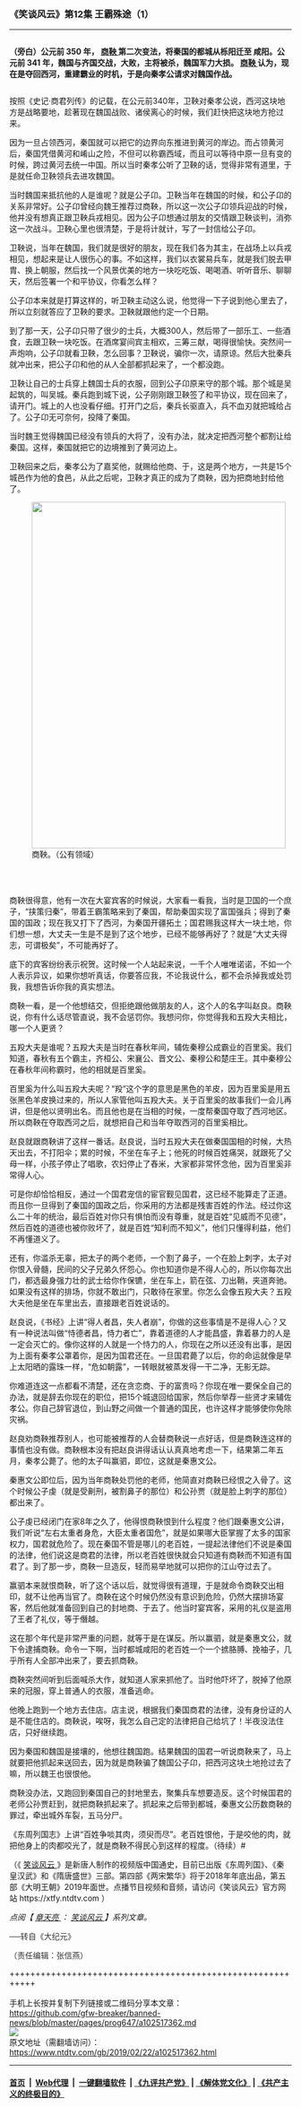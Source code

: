 ### 《笑谈风云》第12集 王霸殊途（1）
------------------------

<div class="post_content">
 <div class="column">
  <div class="arttop mbottom20">
   <p>
    <strong>
     （旁白）公元前
    </strong>
    <strong>
     350
    </strong>
    <strong>
     年，
     <a href="https://www.ntdtv.com/gb/商鞅.htm">
      商鞅
     </a>
     第二次变法，将秦国的都城从栎阳迁至
    </strong>
    <strong>
     咸阳。公元前
    </strong>
    <strong>
     341
    </strong>
    <strong>
     年，魏国与齐国交战，大败，主将被杀，魏国军力大损。
     <a href="https://www.ntdtv.com/gb/商鞅.htm">
      商鞅
     </a>
     认为，现在是夺回西河，重建霸业的时机，于是向秦孝公请求对魏国作战。
    </strong>
   </p>
  </div>
 </div>
 <p>
  按照《史记‧商君列传》的记载，在公元前340年，卫鞅对秦孝公说，西河这块地方是战略要地，趁著现在魏国战败、诸侯离心的时候，我们赶快把这块地方抢过来。
 </p>
 <p>
  因为一旦占领西河，秦国就可以把它的边界向东推进到黄河的岸边。而占领黄河后，秦国凭借黄河和崤山之险，不但可以称霸西域，而且可以等待中原一旦有变的时候，跨过黄河去统一中国。所以当时秦孝公听了卫鞅的话，觉得非常有道里，于是就任命卫鞅领兵去进攻魏国。
 </p>
 <p>
  当时魏国来抵抗他的人是谁呢？就是公子卬。卫鞅当年在魏国的时候，和公子卬的关系非常好。公子卬曾经向魏王推荐过商鞅，所以这一次公子卬领兵迎战的时候，他并没有想真正跟卫鞅兵戎相见。因为公子卬想通过朋友的交情跟卫鞅谈判，消弥这一次战斗。卫鞅心里也很清楚，于是将计就计，写了一封信给公子卬。
 </p>
 <p>
  卫鞅说，当年在魏国，我们就是很好的朋友，现在我们各为其主，在战场上以兵戎相见，想起来是让人很伤心的事。不如这样，我们以衣裳易兵车，就是我们脱去甲胄、换上朝服，然后找一个风景优美的地方一块吃吃饭、喝喝酒、听听音乐、聊聊天，然后签署一个和平协议，你看怎么样？
 </p>
 <p>
  公子卬本来就是打算这样的，听卫鞅主动这么说，他觉得一下子说到他心里去了，所以立刻就答应了卫鞅的要求。卫鞅就跟他约定一个日期。
 </p>
 <p>
  到了那一天，公子卬只带了很少的士兵，大概300人，然后带了一部乐工、一些酒食，去跟卫鞅一块吃饭。在酒席宴间宾主相欢，三筹三献，喝得很愉快。突然间一声炮响，公子卬就看卫鞅，怎么回事？卫鞅说，骗你一次，请原谅。然后大批秦兵就冲出来，把公子卬和他的从人全部都抓起来了，一个都没跑。
 </p>
 <p>
  卫鞅让自己的士兵穿上魏国士兵的衣服，回到公子卬原来守的那个城。那个城是吴起筑的，叫吴城。秦兵跑到城下说，公子刚刚跟卫鞅签了和平协议，现在回来了，请开门。城上的人也没看仔细。打开门之后，秦兵长驱直入，兵不血刃就把城给占了。公子卬无可奈何，投降了秦国。
 </p>
 <p>
  当时魏王觉得魏国已经没有领兵的大将了，没有办法，就决定把西河整个都割让给秦国。这样，秦国就把它的边境推到了黄河边上。
 </p>
 <p>
  卫鞅回来之后，秦孝公为了嘉奖他，就赐给他商、于，这是两个地方，一共是15个城邑作为他的食邑，从此之后呢，卫鞅才真正的成为了商鞅，因为把商地封给他了。
 </p>
 <figure class="wp-caption aligncenter" id="attachment_11051522" style="width: 453px;">
  <a href="http://i.epochtimes.com/assets/uploads/2019/02/1902141030321456.jpg">
   <img alt="" class="wp-image-11051522" height="618" src="http://i.epochtimes.com/assets/uploads/2019/02/1902141030321456.jpg" width="453"/>
  </a>
  <br/><figcaption class="wp-caption-text">
   商鞅。（公有领域）
  </figcaption><br/>
 </figure><br/>
 <p>
  商鞅很得意，他有一次在大宴宾客的时候说，大家看一看我，当时是卫国的一个庶子，“挟策归秦”，带着王霸策略来到了秦国，帮助秦国实现了富国强兵；得到了秦国的国政；现在我又打下了西河，为秦国开疆拓土；国君赐我这样大一块土地，你们想一想，大丈夫一生是不是到了这个地步，已经不能够再好了？就是“大丈夫得志，可谓极矣”，不可能再好了。
 </p>
 <p>
  底下的宾客纷纷表示祝贺。这时候一个人站起来说，一千个人唯唯诺诺，不如一个人表示异议，如果你想听真话，你要答应我，不论我说什么，都不会杀掉我或处罚我，我想告诉你我的真实想法。
 </p>
 <p>
  商鞅一看，是一个他想结交，但拒绝跟他做朋友的人，这个人的名字叫赵良。商鞅说，你有什么话尽管直说，我不会惩罚你。我想问你，你觉得我和五羖大夫相比，哪一个人更贤？
 </p>
 <p>
  五羖大夫是谁呢？五羖大夫是当时在春秋年间，辅佐秦穆公成霸业的百里奚。我们知道，春秋有五个霸主，齐桓公、宋襄公、晋文公、秦穆公和楚庄王。其中秦穆公在春秋年间称霸时，他的相就是百里奚。
 </p>
 <p>
  百里奚为什么叫五羖大夫呢？“羖”这个字的意思是黑色的羊皮，因为百里奚是用五张黑色羊皮换过来的，所以人家管他叫五羖大夫。关于百里奚的故事我们一会儿再讲，但是他以贤明出名。而且他也是在当相的时候，一度帮秦国夺取了西河地区。所以商鞅在夺取西河之后，就想把自己和当年夺取西河的百里奚相比。
 </p>
 <p>
  赵良就跟商鞅讲了这样一番话。赵良说，当时五羖大夫在做秦国国相的时候，大热天出去，不打阳伞；累的时候，不坐在车子上；他死的时候百姓痛哭，就跟死了父母一样，小孩子停止了唱歌，农妇停止了舂米，大家都非常怀念他，因为百里奚非常得人心。
 </p>
 <p>
  可是你却恰恰相反，通过一个国君宠信的宦官觐见国君，这已经不能算走了正道。而且你一旦得到了秦国的国政之后，你采用的方法都是残害百姓的作法。经过你这么二十年的统治，最后百姓对你只有惧怕而没有尊重，就是百姓“见威而不见德”，然后百姓的道德也被你败坏了，就是百姓“知利而不知义”，他们只懂得利益，他们不再懂道义了。
 </p>
 <p>
  还有，你滥杀无辜，把太子的两个老师，一个割了鼻子，一个在脸上刺字，太子对你恨入骨髓，民间的父子兄弟久怀怨心。你也知道你是不得人心的，所以你每次出门，都选最身强力壮的武士给你作保镳，坐在车上，箭在弦、刀出鞘，夹道奔驰。如果没有这样的排场，你就不敢出门，只敢待在家里。你怎么会像五羖大夫？五羖大夫他是坐在车里出去，直接跟老百姓说话的。
 </p>
 <p>
  赵良说，《书经》上讲“得人者昌，失人者崩”，你做的这些事情是不是得人心？又有一种说法叫做“恃德者昌，恃力者亡”，靠着道德的人才能昌盛，靠着暴力的人是一定会灭亡的。像你这样的人就是一个恃力的人，你现在之所以还没有出事，是因为上面有秦孝公罩着你，是因为国君还在。一旦国君薨了以后，你的命运就像是早上太阳晒的露珠一样，“危如朝露”，一转眼就被蒸发得一干二净，无影无踪。
 </p>
 <p>
  你难道连这一点都看不清楚，还在贪恋商、于的富贵吗？你现在唯一要保全自己的办法，就是辞去你现在的职位，把15个城退回给国家，然后你举荐一些贤才来辅佐孝公。你自己辞官退位，到山野之间做一个普通的国民，也许这样才能够使你免除灾祸。
 </p>
 <p>
  赵良劝商鞅推荐别人，也可能被推荐的人会替商鞅说一点好话，但是商鞅连这样的事情也没有做。商鞅根本没有把赵良讲得话认认真真地考虑一下，结果第二年五月，秦孝公薨了。他的太子叫赢驷，即位，这就是秦惠文公。
 </p>
 <p>
  秦惠文公即位后，因为当年商鞅处罚他的老师，他简直对商鞅已经恨之入骨了。这个时候公子虔（就是受劓刑，被割鼻子的那位）和公孙贾（就是脸上刺字的那位）都出来了。
 </p>
 <p>
  公子虔已经闭门在家8年之久了，他得恨商鞅恨到什么程度？他们跟秦惠文公讲，我们听说“左右太重者身危，大臣太重者国危”，就是如果哪大臣掌握了太多的国家权力，国君就危险了。现在秦国不管是哪儿的老百姓，一提起法律他们不说是秦国的法律，他们说这是商君的法律，所以老百姓很快就会只知道有商鞅而不知道有国君了。到了那一步，商鞅一旦造反，轻而易举地就可以把你的江山夺过去了。
 </p>
 <p>
  赢驷本来就恨商鞅，听了这个话以后，就觉得很有道理，于是就命令商鞅交出相印，就不让他再当官了。商鞅在这个时候仍然没有意识到危险，仍然大摆排场宴客，然后他就准备回到自己的封地商、于去了。他当时宴宾客，采用的礼仪是盗用了王者了礼仪，等于僭越。
 </p>
 <p>
  这在那个年代是非常严重的问题，就等于是在谋反。所以赢驷，就是秦惠文公，就下令逮捕商鞅。命令一下啊，当时都城咸阳的老百姓一个一个掳胳膊、挽袖子，几乎所有人全部冲出来了，要去抓商鞅。
 </p>
 <p>
  商鞅突然间听到后面喊杀大作，就知道人家来抓他了。当时他吓坏了，脱掉了他原来的冠服，穿上普通人的衣服，准备逃命。
 </p>
 <p>
  他晚上跑到一个地方去住店。店主说，根据我们秦国商君的法律，没有身份证的人是不能住店的。商鞅说，唉呀，我怎么自己定的法律把自己给坑了！半夜没法住店，只好继续跑。
 </p>
 <p>
  因为秦国和魏国是接壤的，他想往魏国跑。结果魏国的国君一听说商鞅来了，马上就要把他抓起来送回去，因为就是商鞅骗了魏国公子卬，把西河这块土地抢过去了嘛，所以魏王也很恨他。
 </p>
 <p>
  商鞅没办法，又跑回到秦国自己的封地里去，聚集兵车想要造反。这个时候国君的老师公孙贾赶到，就把商鞅抓起来了。抓起来之后带到都城，秦惠文公历数商鞅的罪过，牵出城外车裂，五马分尸。
 </p>
 <p>
  《东周列国志》上讲“百姓争啖其肉，须臾而尽”。老百姓恨他，于是咬他的肉，就把他身上的肉都咬光了，就是商鞅不得民心到这样的程度。（待续）#
 </p>
 <p>
  （《
  <a href="https://www.ntdtv.com/gb/笑谈风云.htm">
   笑谈风云
  </a>
  》是新唐人制作的视频版中国通史，目前已出版《东周列国》、《秦皇汉武》和《隋唐盛世》三部。第四部《两宋繁华》将于2018年年底出品，第五部《大明王朝》2019年面世。点播节目视频和音频，请访问《笑谈风云》官方网站 https://xtfy.ntdtv.com ）
 </p>
 <p>
  <em>
   点阅【
   <a href="https://www.ntdtv.com/gb/章天亮.htm">
    章天亮
   </a>
   ：
   <a href="https://www.ntdtv.com/gb/笑谈风云.htm">
    笑谈风云
   </a>
   】系列文章。
  </em>
 </p>
 <p>
  <span style="color: #343434; font-family: helvetica neue, helvetica, arial, sans-serif;">
   ──转自《大纪元》
  </span>
 </p>
 <p>
  <span style="color: #343434; font-family: helvetica neue, helvetica, arial, sans-serif;">
   （责任编辑：张信燕）
  </span>
 </p>
 <div class="single_ad">
 </div>
</div>

+++++++++++++++++++++++++++++++++++++++++++++++++++++++++++<br/><br/>
手机上长按并复制下列链接或二维码分享本文章：<br/>
https://github.com/gfw-breaker/banned-news/blob/master/pages/prog647/a102517362.md <br/>
<a href='https://github.com/gfw-breaker/banned-news/blob/master/pages/prog647/a102517362.md'><img src='https://github.com/gfw-breaker/banned-news/blob/master/pages/prog647/a102517362.md.png'/></a> <br/>
原文地址（需翻墙访问）：https://www.ntdtv.com/gb/2019/02/22/a102517362.html


------------------------
#### [首页](https://github.com/gfw-breaker/banned-news/blob/master/README.md) &nbsp;|&nbsp; [Web代理](https://github.com/labour-camp/helloworld) &nbsp;|&nbsp; [一键翻墙软件](https://github.com/gfw-breaker/nogfw/blob/master/README.md) &nbsp;| [《九评共产党》](https://github.com/gfw-breaker/9ping.md/blob/master/README.md#九评之一评共产党是什么) | [《解体党文化》](https://github.com/gfw-breaker/jtdwh.md/blob/master/README.md) | [《共产主义的终极目的》](https://github.com/gfw-breaker/gczydzjmd.md/blob/master/README.md)


